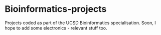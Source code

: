 # Bioinformatics-projects
Projects coded as part of the UCSD Bioinformatics specialisation. Soon, I hope to add some electronics - relevant stuff too. 
